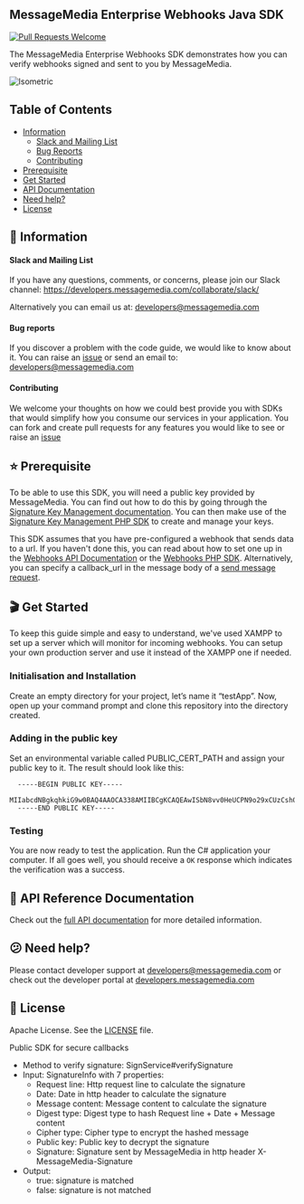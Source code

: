 ## MessageMedia Enterprise Webhooks Java SDK
[![Pull Requests Welcome](https://img.shields.io/badge/PRs-welcome-brightgreen.svg?style=flat)](http://makeapullrequest.com)

The MessageMedia Enterprise Webhooks SDK demonstrates how you can verify webhooks signed and sent to you by MessageMedia.

![Isometric](http://i64.tinypic.com/2aalw86.jpg)

## Table of Contents
* [Information](#newspaper-information)
  * [Slack and Mailing List](#slack-and-mailing-list)
  * [Bug Reports](#bug-reports)
  * [Contributing](#contributing)
* [Prerequisite](#star-prerequisite)
* [Get Started](#clapper-get-started)
* [API Documentation](#closed_book-api-documentation)
* [Need help?](#confused-need-help)
* [License](#page_with_curl-license)

## :newspaper: Information

#### Slack and Mailing List

If you have any questions, comments, or concerns, please join our Slack channel:
https://developers.messagemedia.com/collaborate/slack/

Alternatively you can email us at:
developers@messagemedia.com

#### Bug reports

If you discover a problem with the code guide, we would like to know about it. You can raise an [issue](https://github.com/messagemedia/enterprise-webhooks-php-sdk/issues) or send an email to: developers@messagemedia.com

#### Contributing

We welcome your thoughts on how we could best provide you with SDKs that would simplify how you consume our services in your application. You can fork and create pull requests for any features you would like to see or raise an [issue](https://github.com/messagemedia/enterprise-webhooks-php-sdk/issues)

## :star: Prerequisite
To be able to use this SDK, you will need a public key provided by MessageMedia. You can find out how to do this by going through the [Signature Key Management documentation](https://developers.messagemedia.com/code/signature-key-management-api-documentation/). You can then make use of the [Signature Key Management PHP SDK](https://github.com/messagemedia/signingkeys-php-sdk) to create and manage your keys.

This SDK assumes that you have pre-configured a webhook that sends data to a url. If you haven't done this, you can read about how to set one up in the [Webhooks API Documentation](https://developers.messagemedia.com/code/webhooks-api-documentation/) or the [Webhooks PHP SDK](https://github.com/messagemedia/webhooks-php-sdk). Alternatively, you can specify a callback_url in the message body of a [send message request](https://github.com/messagemedia/messages-php-sdk#send-an-sms).

## :clapper: Get Started
To keep this guide simple and easy to understand, we've used XAMPP to set up a server which will monitor for incoming webhooks. You can setup your own production server and use it instead of the XAMPP one if needed.

### Initialisation and Installation
Create an empty directory for your project, let’s name it “testApp”. Now, open up your command prompt and clone this repository into the directory created.

### Adding in the public key
Set an environmental variable called PUBLIC_CERT_PATH and assign your public key to it. The result should look like this:

```plain
  -----BEGIN PUBLIC KEY-----
  MIIabcdNBgkqhkiG9w0BAQ4AAOCA338AMIIBCgKCAQEAwISbN8vv0HeUCPN9o29xCUzCsh0ZUM+wdc3Gi3+DfyO4rPec1f/uxFbw0Dscw1iEA1dUfQ5eKhhsOIPdjk//gOGQbBVmQ8DhDcGVGWrHrE/n/K/x0ZkIae4n4eNobK96Ic/C4YmXf5LBUmgkOwUM+5VDPxe3rMnm/3TQdJzAcBMIzqNixzseCh4ICYMSahKnkNY5bJGf+8WbT0i+3mHQwvLacAub+wFH6hyT4I7FXOcXmR+HIyD8xwwYLmB4Yy+cMmiDcc1J9KX34C5apXM2A3f2mOtgfM0WSH2NpXmZmpXmzbkbIxEw90N3zERrDb2myJAHAD0MKQ7abcdxPen96dIDAQAB
  -----END PUBLIC KEY-----
```

### Testing
You are now ready to test the application. Run the C# application your computer.
If all goes well, you should receive a `OK` response which indicates the verification was a success.

## :closed_book: API Reference Documentation
Check out the [full API documentation](https://developers.messagemedia.com/code/secure-webhooks-api-documentation/) for more detailed information.

## :confused: Need help?
Please contact developer support at developers@messagemedia.com or check out the developer portal at [developers.messagemedia.com](https://developers.messagemedia.com/)

## :page_with_curl: License
Apache License. See the [LICENSE](LICENSE) file.




Public SDK for secure callbacks

- Method to verify signature: SignService#verifySignature
- Input: SignatureInfo with 7 properties:
    * Request line: Http request line to calculate the signature
    * Date: Date in http header to calculate the signature
    * Message content: Message content to calculate the signature
    * Digest type: Digest type to hash Request line + Date + Message content
    * Cipher type: Cipher type to encrypt the hashed message
    * Public key: Public key to decrypt the signature
    * Signature: Signature sent by MessageMedia in http header X-MessageMedia-Signature
- Output:
    * true: signature is matched
    * false: signature is not matched
